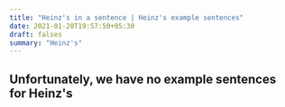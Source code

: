 ```yaml
---
title: "Heinz's in a sentence | Heinz's example sentences"
date: 2021-01-20T19:57:50+05:30
draft: falses
summary: "Heinz's"
---
```

## Unfortunately, we have no example sentences for Heinz's                 
